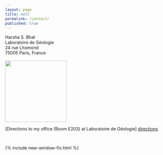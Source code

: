 ```yaml
---
layout: page
title: null
permalink: /contact/
published: true
---
```

Harsha S. Bhat<br>
Laboratoire de Géologie<br>
24 rue Lhomond<br>
75005 Paris, France
<br><br>
<img src="{{site.baseurl}}/images/email.png" class="responsive">


[Directions to my office (Room E203) at Laboratoire de Géologie] [directions] 


<br>

{% include new-window-fix.html %}

[directions]: /directions/
[gmaps]: https://goo.gl/maps/imridvjJr7GPFYjY8

<style>
.responsive {
  width: 200px;
  max-width: 300px;
  height: auto;
}
</style>